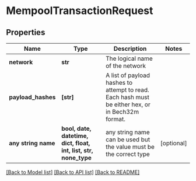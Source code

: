 # MempoolTransactionRequest


## Properties
Name | Type | Description | Notes
------------ | ------------- | ------------- | -------------
**network** | **str** | The logical name of the network | 
**payload_hashes** | **[str]** | A list of payload hashes to attempt to read. Each hash must be either hex, or in Bech32m format. | 
**any string name** | **bool, date, datetime, dict, float, int, list, str, none_type** | any string name can be used but the value must be the correct type | [optional]

[[Back to Model list]](../README.md#documentation-for-models) [[Back to API list]](../README.md#documentation-for-api-endpoints) [[Back to README]](../README.md)


